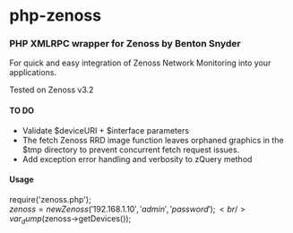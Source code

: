 php-zenoss
==========

<h3>PHP XMLRPC wrapper for Zenoss by Benton Snyder</h3>

<p>For quick and easy integration of Zenoss Network Monitoring into your applications.</p>

<p>Tested on Zenoss v3.2</p>

<h4>TO DO</h4>
<ul>
 <li>Validate $deviceURI + $interface parameters</li>
 <li>The fetch Zenoss RRD image function leaves orphaned graphics in the $tmp directory to prevent concurrent fetch request issues.</li>
 <li>Add exception error handling and verbosity to zQuery method</li>
</ul>

<h4>Usage</h4>

 require('zenoss.php');<br />
 $zenoss = new Zenoss('192.168.1.10', 'admin', 'password');<br />
 var_dump($zenoss->getDevices());<br />
